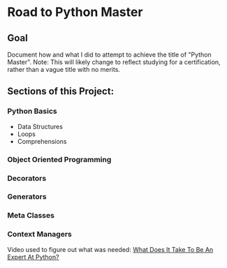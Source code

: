 # Road to Python Master

## Goal 
Document how and what I did to attempt to achieve the title of "Python Master". Note: This will likely change to reflect studying for a certification, rather than a vague title with no merits.

## Sections of this Project:

### Python Basics
* Data Structures
* Loops
* Comprehensions

### Object Oriented Programming

### Decorators

### Generators

### Meta Classes

### Context Managers


Video used to figure out what was needed: [What Does It Take To Be An Expert At Python?](https://www.youtube.com/watch?v=7lmCu8wz8ro&ab_channel=CodingTech)